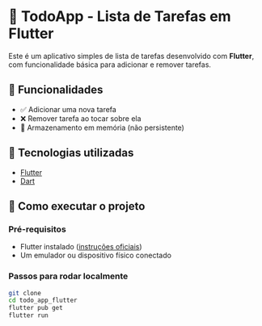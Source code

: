 # 📝 TodoApp - Lista de Tarefas em Flutter

Este é um aplicativo simples de lista de tarefas desenvolvido com **Flutter**, com funcionalidade básica para adicionar e remover tarefas.

## 📱 Funcionalidades

- ✅ Adicionar uma nova tarefa
- ❌ Remover tarefa ao tocar sobre ela
- 💾 Armazenamento em memória (não persistente)

## 🔧 Tecnologias utilizadas

- [Flutter](https://flutter.dev/)
- [Dart](https://dart.dev/)

## 🚀 Como executar o projeto

### Pré-requisitos

- Flutter instalado ([instruções oficiais](https://docs.flutter.dev/get-started/install))
- Um emulador ou dispositivo físico conectado

### Passos para rodar localmente

```bash
git clone
cd todo_app_flutter
flutter pub get
flutter run
